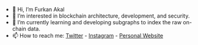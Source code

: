 - 👋 Hi, I’m Furkan Akal
- 👀 I’m interested in blockchain architecture, development, and security.
- 🌱 I’m currently learning and developing subgraphs to index the raw on-chain data.
- 📫 How to reach me: [Twitter](https://twitter.com/furkanakaldev) - [Instagram](https://instagram.com/furkanakaldev) - [Personal Website](https://furkanakal.space)

<!---
furkanakal/furkanakal is a ✨ special ✨ repository because its `README.md` (this file) appears on your GitHub profile.
You can click the Preview link to take a look at your changes.
--->
